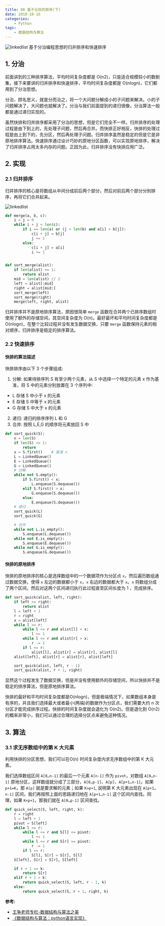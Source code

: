 ```yaml
---
title: 08 基于比较的排序(下)
date: 2018-10-16
categories:
    - Python
tags:
    - 数据结构与算法
---
```

![linkedlist](/images/algo/sort/merge_quick.jpg)
基于分治编程思想的归并排序和快速排序

<!-- more -->

## 1. 分治
前面讲到的三种排序算法，平均时间复杂度都是 O(n2)，只是适合规模较小的数剧集，接下来要讲的归并排序和快速排序，平均时间复杂度都是 O(nlogn)，它们都用到了分治思想。

分治，顾名思义，就是分而治之，将一个大问题分解成小的子问题来解决。小的子问题解决了，大问题也就解决了。分治与我们前面提到的递归很像，分治算法一般都是通过递归实现的。

虽然快排和归并排序都采用了分治的思想，但是它们完全不一样。归并排序的处理过程是由下到上的，先处理子问题，然后再合并。而快排正好相反，快排的处理过程是由上到下的，先分区，然后再处理子问题。归并排序虽然是稳定的但是它是非原地排序算法。快速排序通过设计巧妙的原地分区函数，可以实现原地排序，解决了归并排序占用太多内存的问题。正因为此，归并排序没有快排应用广泛。

## 2. 实现
### 2.1 归并排序
归并排序的核心是将数组从中间分成前后两个部分，然后对前后两个部分分别排序，再将它们合并起来。

![linkedlist](/images/algo/sort/merge_sort.jpg)

```python
def merge(a, b, c):
    i = j = 0
    while i + j < len(c):
        if i == len(a) or (j < len(b) and a[i] > b[j]):
            c[i + j] = b[j]
            j += 1
        else:
            c[i + j] = a[i]
            i += 1


def sort_merge(alist):
    if len(alist) <= 1:
        return alist
    mid = len(alist) // 2
    left = alist[:mid]
    right = alist[mid:]
    sort_merge(left)
    sort_merge(right)
    merge(left, right, alist)

```

归并排序并不是原地排序算法，原因很简单 `merge` 函数在合并两个已排序数组时使用了额外的存储空间，其空间复杂度为 O(n)。最好最坏和平均时间复杂度都是 O(nlogn)，在整个比较过程并没有发生数据交换，只要 `merge` 函数保持元素的相对顺序，归并排序是稳定的排序算法。

### 2.2 快速排序
#### 快排的算法描述
快排排序由以下 3 个步骤组成:
1. 分解: 如果待排序列 S 有至少两个元素，从 S 中选择一个特定的元素 x 作为基准，将 S 中的元素分别放置在 3 个序列中:
  - L 存储 S 中小于 x 的元素
  - E 存储 S 中等于 x 的元素
  - G 存储 S 中大于 x 的元素
2. 递归: 递归的排序序列 L 和 G
3. 合并: 按照 L,E,G 的顺序将元素放回 S 中

```python
def sort_quick(S):
    n = len(S)
    if len(S) <= 1:
        return
    x = S.first()    # 基准 x
    L = LinkedQueue()
    E = LinkedQueue()
    G = LinkedQueue()
    # 分解
    while not S.empty():
        if S.first() < x:
            L.enqueue(S.dequeue())
        elif S.first() > x:
            G.enqueue(S.dequeue())
        else:
            E.enqueue(S.dequeue())
    # 递归
    sort_quick(L)
    sort_quick(G)

    # 合并
    while not L.is_empty():
        S.enqueue(L.dequeue())
    while not E.is_empty():
        S.enqueue(E.dequeue())
    while not G.is_empty():
        S.enqueue(G.dequeue())
```

#### 快排的原地排序
快排的原地排序的核心是选择数组中的一个数据项作为分区点 `x`，然后遍历数组通过数据交换，使得 `x` 左边的数据都小于 `x`，`x` 右边的数据都大于 `x`。`x` 将数组分成了两个区间，然后对这两个区间递归执行此过程直至区间长度为 1 ，完成排序。

```python
def sort_quick(alist, left, right):
    if left >= right:
        return alist
    l = left + 1
    r = right
    x = alist[left]
    while l <= r:
        while l <= r and alist[l] < x:
            l += 1
        while l <= r and alist[r] > x:
            r -= 1
        if l <= r:
            alist[l], alist[r] = alist[r], alist[l]
    alist[left], alist[r] = alist[r], alist[left]

    sort_quick(alist, left, r - 1)
    sort_quick(alist, r + 1, right)

```

显然这个过程发生了数据交换，但是并没有使用额外的存储空间，所以快排并不是稳定的排序算法，但是原地排序算法。

快排的最好和平均时间复杂度都是O(nlogn)，但是极端情况下，如果数组本身是有序的，并且我们选择最大或者最小(两端)的数据作为分区点，我们需要大约 n 次分区才能完成排序过程。快排的时间复杂度就会退化为 O(n2)。但是退化到 O(n2) 的概率非常小，我们可以通过合理的选择分区点来避免这种情况。


## 3. 算法
### 3.1 求无序数组中的第 K 大元素
利用快排的分区思想，我们可以在O(n) 时间复杂度内求无序数组中的第 K 大元素。

我们选择数组区间 `A[0…n-1]` 的最后一个元素 `A[n-1]` 作为 `pivot`，对数组 `A[0…n-1]` 原地分区，这样数组就分成了三部分，`A[0…p-1]`、`A[p]`、`A[p+1…n-1]`。如果 `p+1=K`，那 `A[p]` 就是要求解的元素；如果 `K>p+1`, 说明第 K 大元素出现在 `A[p+1…n-1]` 区间，我们再按照上面的思路递归地在 `A[p+1…n-1]` 这个区间内查找。同理，如果 `K<p+1`，那我们就在 `A[0…p-1]` 区间查找。

```python
def quick_select(S, left, right, k):
    r = right
    l = left + 1
    pivot = S[left]
    while l <= r:
        while l <= r and S[l] <= pivot:
            l += 1
        while l <= r and S[r] >= pivot:
            r -= 1
        if l <= r:
            S[l], S[r] = S[r], S[l]
    S[left], S[r] = S[r], S[left]

    if r + 1 == k:
        return S[r]
    elif r + 1 > k:
        return quick_select(S, left, r - 1, k)
    else:
        return quick_select(S, r + 1, right, k)

```

**参考:**
- [王争老师专栏-数据结构与算法之美](https://time.geekbang.org/column/126)
- [《数据结构与算法：python语言实现》](https://book.douban.com/subject/30323938/)
